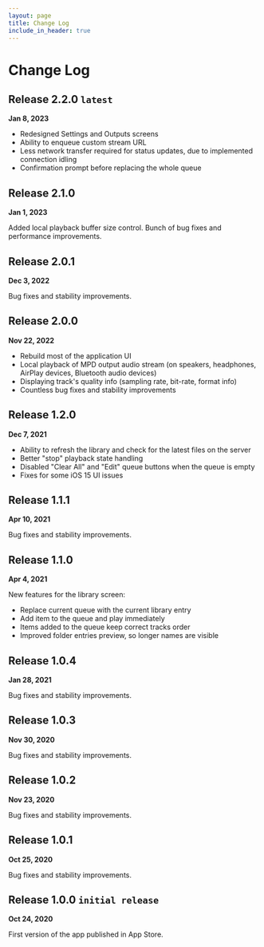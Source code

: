 ```yaml
---
layout: page
title: Change Log
include_in_header: true
---
```

# Change Log

## Release 2.2.0 `latest`
**Jan 8, 2023**

- Redesigned Settings and Outputs screens
- Ability to enqueue custom stream URL
- Less network transfer required for status updates, due to implemented connection idling
- Confirmation prompt before replacing the whole queue

## Release 2.1.0
**Jan 1, 2023**

Added local playback buffer size control.
Bunch of bug fixes and performance improvements.

## Release 2.0.1
**Dec 3, 2022**

Bug fixes and stability improvements.

## Release 2.0.0
**Nov 22, 2022**

- Rebuild most of the application UI
- Local playback of MPD output audio stream (on speakers, headphones, AirPlay devices, Bluetooth audio devices)
- Displaying track's quality info (sampling rate, bit-rate, format info)
- Countless bug fixes and stability improvements

## Release 1.2.0
**Dec 7, 2021**

- Ability to refresh the library and check for the latest files on the server
- Better "stop" playback state handling
- Disabled "Clear All" and "Edit" queue buttons when the queue is empty
- Fixes for some iOS 15 UI issues

## Release 1.1.1
**Apr 10, 2021**

Bug fixes and stability improvements.


## Release 1.1.0
**Apr 4, 2021**

New features for the library screen:

- Replace current queue with the current library entry
- Add item to the queue and play immediately
- Items added to the queue keep correct tracks order
- Improved folder entries preview, so longer names are visible

## Release 1.0.4
**Jan 28, 2021**

Bug fixes and stability improvements.

## Release 1.0.3
**Nov 30, 2020**

Bug fixes and stability improvements.

## Release 1.0.2
**Nov 23, 2020**

Bug fixes and stability improvements.

## Release 1.0.1
**Oct 25, 2020**

Bug fixes and stability improvements.

## Release 1.0.0 `initial release`
**Oct 24, 2020**

First version of the app published in App Store.
